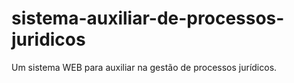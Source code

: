 # sistema-auxiliar-de-processos-juridicos
Um sistema  WEB para auxiliar na gestão de processos jurídicos.
